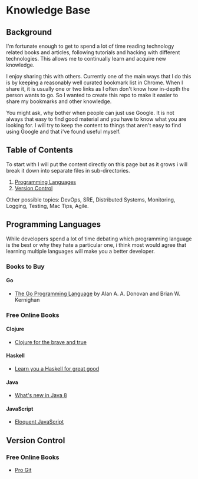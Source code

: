 # Knowledge Base

## Background
I'm fortunate enough to get to spend a lot of time reading technology related books and articles, following tutorials and hacking with different technologies. This allows me to continually learn and acquire new knowledge. 

I enjoy sharing this with others. Currently one of the main ways that I do this is by keeping a reasonably well curated bookmark list in Chrome. When I share it, it is usually one or two links as I often don't know how in-depth the person wants to go. So I wanted to create this repo to make it easier to share my bookmarks and other knowledge.

You might ask, why bother when people can just use Google. It is not always that easy to find good material and you have to know what you are looking for. I will try to keep the content to things that aren't easy to find using Google and that i've found useful myself.


## Table of Contents

To start with I will put the content directly on this page but as it grows i will break it down into separate files in sub-directories.

1. [Programming Languages](#programming-languages) 
2. [Version Control](#version-control)

Other possible topics: DevOps, SRE, Distributed Systems, Monitoring, Logging, Testing, Mac Tips, Agile.


## Programming Languages
While developers spend a lot of time debating which programming language is the best or why they hate a particular one, i think most would agree that learning multiple languages will make you a better developer.

### Books to Buy

#### Go

* [The Go Programming Language](http://www.gopl.io/) by Alan A. A. Donovan and Brian W. Kernighan

### Free Online Books

#### Clojure
* [Clojure for the brave and true](http://www.braveclojure.com/clojure-for-the-brave-and-true/)

#### Haskell
* [Learn you a Haskell for great good](http://learnyouahaskell.com/chapters)

#### Java
* [What's new in Java 8](https://leanpub.com/whatsnewinjava8/read)

#### JavaScript
* [Eloquent JavaScript](http://eloquentjavascript.net/)

## Version Control

### Free Online Books

* [Pro Git](https://git-scm.com/book/en/v2)

